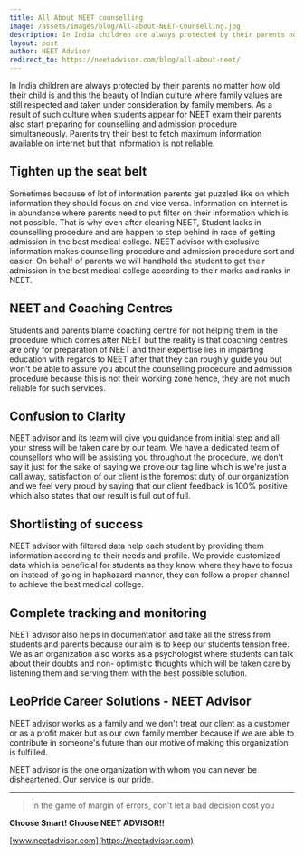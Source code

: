 ```yaml
---
title: All About NEET counselling
image: /assets/images/blog/All-about-NEET-Counselling.jpg
description: In India children are always protected by their parents no matter how old their child is and this the beauty of Indian culture where family values are still respected and taken under consideration by family members.
layout: post
author: NEET Advisor
redirect_to: https://neetadvisor.com/blog/all-about-neet/
---
```


In India children are always protected by their parents no matter how old their child is and this the beauty of Indian culture where family values are still respected and taken under consideration by family members. As a result of such culture when students appear for NEET exam their parents also start preparing for counselling and admission procedure simultaneously. Parents try their best to fetch maximum information available on internet but that information is not reliable.

## Tighten up the seat belt

Sometimes because of lot of information parents get puzzled like on which information they should focus on and vice versa. Information on internet is in abundance where parents need to put filter on their information which is not possible. That is why even after clearing NEET, Student lacks in counselling procedure and are happen to step behind in race of getting admission in the best medical college. NEET advisor with exclusive information makes counselling procedure and admission procedure sort and easier. On behalf of parents we will handhold the student to get their admission in the best medical college according to their marks and ranks in NEET.

## NEET and Coaching Centres

Students and parents blame coaching centre for not helping them in the procedure which comes after NEET but the reality is that coaching centres are only for preparation of NEET and their expertise lies in imparting education with regards to NEET after that they can roughly guide you but won&#39;t be able to assure you about the counselling procedure and admission procedure because this is not their working zone hence, they are not much reliable for such services.

## Confusion to Clarity

NEET advisor and its team will give you guidance from initial step and all your stress will be taken care by our team. We have a dedicated team of counsellors who will be assisting you throughout the procedure, we don&#39;t say it just for the sake of saying we prove our tag line which is we&#39;re just a call away, satisfaction of our client is the foremost duty of our organization and we feel very proud by saying that our client feedback is 100% positive which also states that our result is full out of full.

## Shortlisting of success

NEET advisor with filtered data help each student by providing them information according to their needs and profile. We provide customized data which is beneficial for students as they know where they have to focus on instead of going in haphazard manner, they can follow a proper channel to achieve the best medical college.

## Complete tracking and monitoring

NEET advisor also helps in documentation and take all the stress from students and parents because our aim is to keep our students tension free. We as an organization also works as a psychologist where students can talk about their doubts and non- optimistic thoughts which will be taken care by listening them and serving them with the best possible solution.

## LeoPride Career Solutions - NEET Advisor

NEET advisor works as a family and we don&#39;t treat our client as a customer or as a profit maker but as our own family member because if we are able to contribute in someone&#39;s future than our motive of making this organization is fulfilled.

NEET advisor is the one organization with whom you can never be disheartened. Our service is our pride.

<hr>

>In the game of margin of errors, don&#39;t let a bad decision cost you


**Choose Smart! Choose NEET ADVISOR!!**

[www.neetadvisor.com](https://neetadvisor.com)